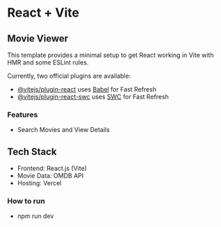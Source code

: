 # React + Vite

## Movie Viewer

This template provides a minimal setup to get React working in Vite with HMR and some ESLint rules.

Currently, two official plugins are available:

- [@vitejs/plugin-react](https://github.com/vitejs/vite-plugin-react/blob/main/packages/plugin-react/README.md) uses [Babel](https://babeljs.io/) for Fast Refresh
- [@vitejs/plugin-react-swc](https://github.com/vitejs/vite-plugin-react-swc) uses [SWC](https://swc.rs/) for Fast Refresh

### Features

- Search Movies and View Details

## Tech Stack

- Frontend: React.js (Vite)
- Movie Data: OMDB API
- Hosting: Vercel

### How to run

- npm run dev
